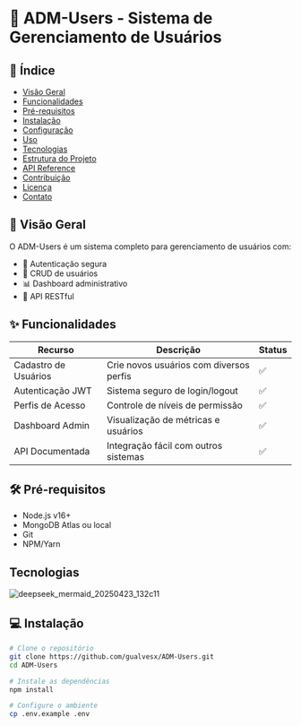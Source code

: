 # 🚀 ADM-Users - Sistema de Gerenciamento de Usuários


## 📌 Índice
- [Visão Geral](#-visão-geral)
- [Funcionalidades](#-funcionalidades)
- [Pré-requisitos](#-pré-requisitos)
- [Instalação](#-instalação)
- [Configuração](#-configuração)
- [Uso](#-uso)
- [Tecnologias](#-tecnologias)
- [Estrutura do Projeto](#-estrutura-do-projeto)
- [API Reference](#-api-reference)
- [Contribuição](#-contribuição)
- [Licença](#-licença)
- [Contato](#-contato)

## 🌟 Visão Geral
O ADM-Users é um sistema completo para gerenciamento de usuários com:

- 🔐 Autenticação segura
- 👥 CRUD de usuários
- 📊 Dashboard administrativo
- 🔄 API RESTful

## ✨ Funcionalidades
| Recurso | Descrição | Status |
|---------|-----------|--------|
| Cadastro de Usuários | Crie novos usuários com diversos perfis | ✅ |
| Autenticação JWT | Sistema seguro de login/logout | ✅ |
| Perfis de Acesso | Controle de níveis de permissão | ✅ |
| Dashboard Admin | Visualização de métricas e usuários | ✅ |
| API Documentada | Integração fácil com outros sistemas | ✅ |

## 🛠️ Pré-requisitos
- Node.js v16+
- MongoDB Atlas ou local
- Git
- NPM/Yarn

## Tecnologias
![deepseek_mermaid_20250423_132c11](https://github.com/user-attachments/assets/b7d4dbdf-d0e2-48fe-8d10-5ce77579d058)


## 💻 Instalação
```bash
# Clone o repositório
git clone https://github.com/gualvesx/ADM-Users.git
cd ADM-Users

# Instale as dependências
npm install

# Configure o ambiente
cp .env.example .env
